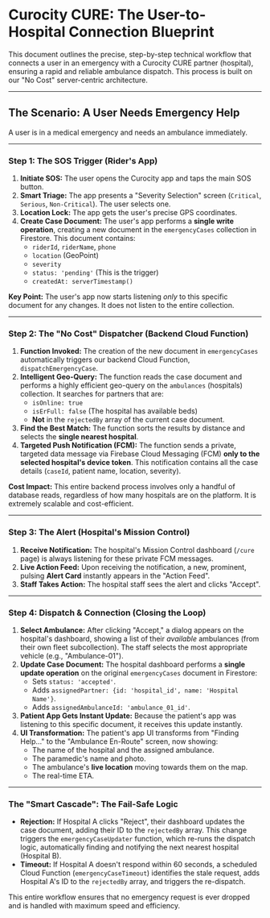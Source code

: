 # Curocity CURE: The User-to-Hospital Connection Blueprint

This document outlines the precise, step-by-step technical workflow that connects a user in an emergency with a Curocity CURE partner (hospital), ensuring a rapid and reliable ambulance dispatch. This process is built on our "No Cost" server-centric architecture.

---

## The Scenario: A User Needs Emergency Help

A user is in a medical emergency and needs an ambulance immediately.

---

### **Step 1: The SOS Trigger (Rider's App)**

1.  **Initiate SOS:** The user opens the Curocity app and taps the main SOS button.
2.  **Smart Triage:** The app presents a "Severity Selection" screen (`Critical`, `Serious`, `Non-Critical`). The user selects one.
3.  **Location Lock:** The app gets the user's precise GPS coordinates.
4.  **Create Case Document:** The user's app performs a **single write operation**, creating a new document in the `emergencyCases` collection in Firestore. This document contains:
    *   `riderId`, `riderName`, `phone`
    *   `location` (GeoPoint)
    *   `severity`
    *   `status: 'pending'` (This is the trigger)
    *   `createdAt: serverTimestamp()`

**Key Point:** The user's app now starts listening *only* to this specific document for any changes. It does not listen to the entire collection.

---

### **Step 2: The "No Cost" Dispatcher (Backend Cloud Function)**

1.  **Function Invoked:** The creation of the new document in `emergencyCases` automatically triggers our backend Cloud Function, `dispatchEmergencyCase`.
2.  **Intelligent Geo-Query:** The function reads the case document and performs a highly efficient geo-query on the `ambulances` (hospitals) collection. It searches for partners that are:
    *   `isOnline: true`
    *   `isErFull: false` (The hospital has available beds)
    *   **Not** in the `rejectedBy` array of the current case document.
3.  **Find the Best Match:** The function sorts the results by distance and selects the **single nearest hospital**.
4.  **Targeted Push Notification (FCM):** The function sends a private, targeted data message via Firebase Cloud Messaging (FCM) **only to the selected hospital's device token**. This notification contains all the case details (`caseId`, patient name, location, severity).

**Cost Impact:** This entire backend process involves only a handful of database reads, regardless of how many hospitals are on the platform. It is extremely scalable and cost-efficient.

---

### **Step 3: The Alert (Hospital's Mission Control)**

1.  **Receive Notification:** The hospital's Mission Control dashboard (`/cure` page) is always listening for these private FCM messages.
2.  **Live Action Feed:** Upon receiving the notification, a new, prominent, pulsing **Alert Card** instantly appears in the "Action Feed".
3.  **Staff Takes Action:** The hospital staff sees the alert and clicks "Accept".

---

### **Step 4: Dispatch & Connection (Closing the Loop)**

1.  **Select Ambulance:** After clicking "Accept," a dialog appears on the hospital's dashboard, showing a list of their *available* ambulances (from their own fleet subcollection). The staff selects the most appropriate vehicle (e.g., "Ambulance-01").
2.  **Update Case Document:** The hospital dashboard performs a **single update operation** on the original `emergencyCases` document in Firestore:
    *   Sets `status: 'accepted'`.
    *   Adds `assignedPartner: {id: 'hospital_id', name: 'Hospital Name'}`.
    *   Adds `assignedAmbulanceId: 'ambulance_01_id'`.
3.  **Patient App Gets Instant Update:** Because the patient's app was listening to this specific document, it receives this update instantly.
4.  **UI Transformation:** The patient's app UI transforms from "Finding Help..." to the "Ambulance En-Route" screen, now showing:
    *   The name of the hospital and the assigned ambulance.
    *   The paramedic's name and photo.
    *   The ambulance's **live location** moving towards them on the map.
    *   The real-time ETA.

---

### **The "Smart Cascade": The Fail-Safe Logic**

*   **Rejection:** If Hospital A clicks "Reject", their dashboard updates the case document, adding their ID to the `rejectedBy` array. This change triggers the `emergencyCaseUpdater` function, which re-runs the dispatch logic, automatically finding and notifying the next nearest hospital (Hospital B).
*   **Timeout:** If Hospital A doesn't respond within 60 seconds, a scheduled Cloud Function (`emergencyCaseTimeout`) identifies the stale request, adds Hospital A's ID to the `rejectedBy` array, and triggers the re-dispatch.

This entire workflow ensures that no emergency request is ever dropped and is handled with maximum speed and efficiency.
